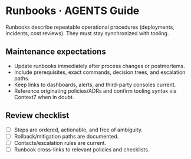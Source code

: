 # Runbooks · AGENTS Guide

Runbooks describe repeatable operational procedures (deployments, incidents, cost reviews). They must stay synchronized with tooling.

## Maintenance expectations

- Update runbooks immediately after process changes or postmortems.
- Include prerequisites, exact commands, decision trees, and escalation paths.
- Keep links to dashboards, alerts, and third-party consoles current.
- Reference originating policies/ADRs and confirm tooling syntax via Context7 when in doubt.

## Review checklist

- [ ] Steps are ordered, actionable, and free of ambiguity.
- [ ] Rollback/mitigation paths are documented.
- [ ] Contacts/escalation rules are current.
- [ ] Runbook cross-links to relevant policies and checklists.
